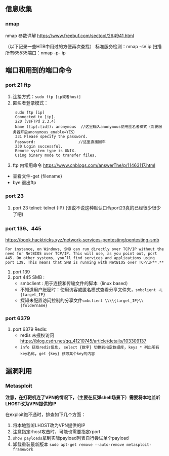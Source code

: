 ## 信息收集

### nmap
nmap 参数详解 https://www.freebuf.com/sectool/264941.html

（以下记录一些HTB中用过的方便再次查找）
标准服务检测：nmap -sV ip
扫描所有65535端口：nmap -p- ip


## 端口和用到的端口命令

### port 21 ftp
1. 连接方式：`sudo ftp [ip或者host]`
2. 匿名者登录模式：
   ```
	sudo ftp [ip]
	Connected to [ip].
	220 (vsFTPd 2.3.4)
	Name ([ip]:[id]): anonymous  //这里输入anonymous使用匿名者模式（需要服务器开启anonymous_enable=YES）
	331 Please specify the password.
	Password:					//这里直接回车
	230 Login successful.
	Remote system type is UNIX.
	Using binary mode to transfer files.
   ```
3. ftp 内常用命令 https://www.cnblogs.com/answerThe/p/11463117.html
  * 查看文件-get {filename}
  * bye  退出ftp

### port 23

1. port 23 telnet: telnet {IP} (该说不说这种默认口令port23真的已经很少很少了吧)

### port 139、445
https://book.hacktricks.xyz/network-services-pentesting/pentesting-smb
```
For instance, on Windows, SMB can run directly over TCP/IP without the need for NetBIOS over TCP/IP. This will use, as you point out, port 445. On other systems, you’ll find services and applications using port 139. This means that SMB is running with NetBIOS over TCP/IP**.**
```
1. port 139
2. port 445 SMB :
	* smbclient : 用于连接和传输文件的脚本（linux based）
	* 不知道用户账密时：使用访客或匿名模式查看分享文件夹，`smbclient -L {target_IP}`
	* 探知未配置访问控制的分享文件`smbclient \\\\{target_IP}\\{foldername}`

### port 6379
1. port 6379 Redis:
	* redis 未授权访问 https://blog.csdn.net/qq_41210745/article/details/103309137 
	* `info 获取redis信息`， `select {数字} 切换到指定数据库`，`keys * 列出所有key名称`，`get {key} 获取某个key的内容`

## 漏洞利用

### Metasploit

**注意，在打靶机连了VPN的情况下，（主要在反弹shell场景下）需要将本地监听LHOST改为VPN提供的IP**

在exploit跑不通时，排查如下几个方面：
1. 将本地监听LHOST改为VPN提供的IP
2. 注意指定rhost攻击时，可能也需要指定rport
3. `show payloads`拿到实际payload列表自行尝试单个payload
4. 卸载重装最新版本 `sudo apt-get remove --auto-remove metasploit-framework`